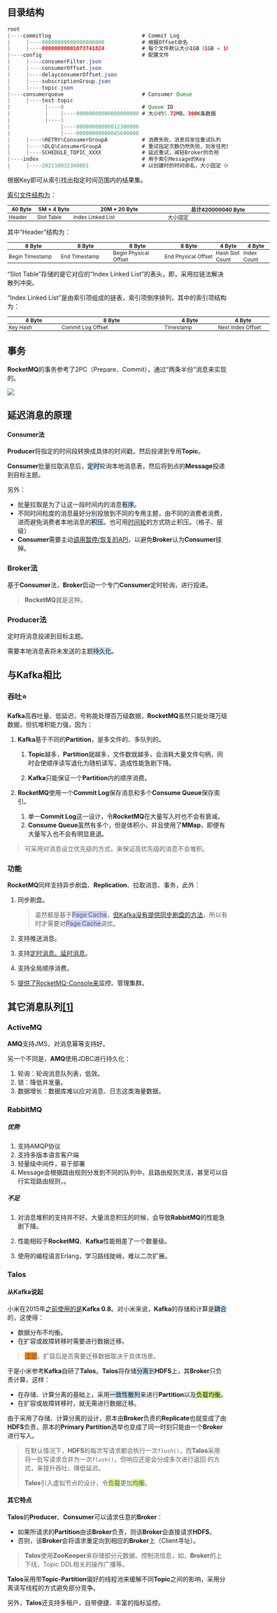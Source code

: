
## 目录结构

```java
root
|----commitlog							   # Commit Log
|     |----00000000000000000000			   # 根据Offset命名
|     |----00000000001073741824			   # 每个文件默认大小1GB（1GB = 1073741824B）
|----config								   # 配置文件
|     |----consumerFilter.json
|     |----consumerOffset.json
|     |----delayconsumerOffset.json
|     |----subscriptionGroup.json
|     |----topic.json
|----consumerqueue						   # Consumer Queue
|     |----test-topic
|           |----0						   # Queue ID
|           |    |----00000000000000000000 # 大小约5.72MB，300K条数据
|           |----1
|                |----00000000000012300000
|                |----00000000000045600000
|     |----%RETRY%ConsumerGroupA		   # 消费失败，消息将发往重试队列
|     |----%DLQ%ConsumerGroupA			   # 重试指定次数仍然失败，则发往死信队列（Dead Letter Queue）
|     |----SCHEDULE_TOPIC_XXXX			   # 延迟重试，减轻Broker的负担
|----index								   # 用于索引Message的Key
|     |----202110032340001				   # 以创建时的时间命名，大小固定（420000040Byte），约20M项索引
```

根据Key即可从索引找出指定时间范围内的结果集。

[索引文件结构为](https://blog.csdn.net/quhongwei_zhanqiu/article/details/39153195)：

<table style="font-size: 12px; width:600px">
		<thead>
			<tr>
       <th style="padding: 0 3px; width: 60px;">40 Byte</th>
       <th style="padding: 0 3px; width: 80px;">5M * 4 Byte</th>
       <th style="padding: 0 3px; width: 220px;">20M * 20 Byte</th>
       <th style="padding: 0 3px; width: 240px;">总计420000040 Byte</th>
   </tr>
		</thead>
<tbody>
<tr>
   <td style="padding: 0 3px;">Header</td>
   <td style="padding: 0 3px;">Slot Table</td>
   <td style="padding: 0 3px;">Index Linked List</td>
   <td style="padding: 0 3px;">大小固定</td>
</tr>
</tbody>
</table>


其中“Header”结构为：

<table style="font-size: 12px; width:600px">
		<thead>
			<tr>
  <th style="padding: 0 3px; width: 120px;">8 Byte</th>
  <th style="padding: 0 3px; width: 120px;">8 Byte</th>
  <th style="padding: 0 3px; width: 120px;">8 Byte</th>
  <th style="padding: 0 3px; width: 120px;">8 Byte</th>
  <th style="padding: 0 3px; width: 60px;">4 Byte</th>
  <th style="padding: 0 3px; width: 60px;">4 Byte</th>
</tr>
		</thead>
<tbody>
<tr>
   <td style="padding: 0 3px;">Begin Timestamp</td>
   <td style="padding: 0 3px;">End Timestamp</td>
   <td style="padding: 0 3px;">Begin Physical Offset</td>
   <td style="padding: 0 3px;">End Physical Offset</td>
   <td style="padding: 0 3px;">Hash Slot Count</td>
   <td style="padding: 0 3px;">Index Count</td>
</tr>
</tbody>
</table>


“Slot Table”存储的是它对应的“Index Linked List”的表头，即，采用拉链法解决散列冲突。

“Index Linked List”是由索引项组成的链表，索引项倒序排列，其中的索引项结构为：

<table style="font-size: 12px; width:600px">
		<thead>
			<tr>
  <th style="padding: 0 3px; width: 120px;">4 Byte</th>
  <th style="padding: 0 3px; width: 240px;">8 Byte</th>
  <th style="padding: 0 3px; width: 120px;">4 Byte</th>
  <th style="padding: 0 3px; width: 120px;">4 Byte</th>
</tr>
		</thead>
<tbody>
<tr>
   <td style="padding: 0 3px;">Key Hash</td>
   <td style="padding: 0 3px;">Commit Log Offset</td>
   <td style="padding: 0 3px;">Timestamp</td>
   <td style="padding: 0 3px;">Next Index Offset</td>
</tr>
</tbody>
</table>



## 事务

**RocketMQ**的事务参考了2PC（Prepare、Commit），通过“两条半份”消息来实现的。

![](../images/8/rocketmq_transaction.svg)



## 延迟消息的原理

#### Consumer法

**Producer**将指定的时间段转换成具体的时间戳，然后投递到专用**Topic**。

**Consumer**批量拉取消息后，<span style=background:#c2e2ff>定时</span>轮询本地消息表，然后将到点的**Message**投递到目标主题。

另外：

- 批量拉取是为了让这一段时间内的消息<span style=background:#c2e2ff>有序</span>。
- 不同时间粒度的消息最好分别投放到不同的专用主题，由不同的消费者消费，进而避免消费者本地消息的<span style=background:#c2e2ff>积压</span>。也可用[时间轮](https://cloud.tencent.com/developer/article/1831327)的方式防止积压。（格子、层级）
- **Consumer**需要主动[调用暂停/恢复的API](https://zhuanlan.zhihu.com/p/365802989)，以避免**Broker**认为**Consumer**挂掉。

### Broker法

基于**Consumer**法，**Broker**启动一个专门**Consumer**定时轮询，进行投递。

> **RocketMQ**就是这种。

### Producer法

定时将消息投递到目标主题。

需要本地消息表将未发送的主题<span style=background:#c2e2ff>持久化</span>。



## 与Kafka相比

### 吞吐⭐

**Kafka**高吞吐量、低延迟，号称能处理百万级数据，**RocketMQ**虽然只能处理万级数据，但抗堆积能力强，因为：

1. **Kafka**基于不同的**Partition**，是多文件的、多队列的。

   1. **Topic**越多，**Partition**就越多，文件数就越多，会消耗大量文件句柄，同时会使顺序读写退化为随机读写，造成性能急剧下降。

   2. **Kafka**只能保证一个**Partition**内的顺序消费。

2. **RocketMQ**使用一个**Commit Log**保存消息和多个**Consume Queue**保存索引。

   1. 单一**Commit Log**这一设计，令**RocketMQ**在大量写入时也不会有衰减。
   2. **Consume Queue**虽然有多个，但是体积小，并且使用了**MMap**，即便有大量写入也不会有明显衰退。

> 可采用对消息设立优先级的方式，来保证高优先级的消息不会堆积。

### 功能

**RocketMQ**同样支持异步刷盘、**Replication**、拉取消息、事务，此外：

1. 同步刷盘。

   > 虽然都是基于<span style=background:#c9ccff>Page Cache</span>，[但Kafka没有提供同步刷盘的方法](https://new.qq.com/omn/20201124/20201124A0AGP400.html)，所以有时才需要对<span style=background:#c9ccff>Page Cache</span>调优。

2. 支持推送消息。

3. 支持[定时消息、延时消息](https://github.com/apache/rocketmq/blob/master/docs/cn/features.md#8-定时消息)。

4. 支持全局顺序消费。

5. [提供了RocketMQ-Console来](https://blog.csdn.net/luanlouis/article/details/88078657)监控、管理集群。



## 其它消息队列[[1]](https://www.cnblogs.com/duanxz/p/4610827.html)

### ActiveMQ

**AMQ**支持JMS，对消息幂等支持好。

另一个不同是，**AMQ**使用JDBC进行持久化：

1. 轮询：轮询消息队列表，低效。
2. 锁：降低并发量。
3. 数据增长：数据库难以应对消息、日志这类海量数据。

### RabbitMQ

##### 优势

1. 支持AMQP协议
2. 支持多版本语言客户端
3. 轻量级中间件，易于部署
4. Message会根据路由规则分发到不同的队列中，且路由规则灵活，甚至可以自行实现路由规则，。

##### 不足

1. 对消息堆积的支持并不好。大量消息积压的时候，会导致**RabbitMQ**的性能急剧下降。

2. 性能相较于**RocketMQ**、**Kafka**性能相差了一个数量级。

3. 使用的编程语言Erlang，学习路线陡峭，难以二次扩展。

### Talos

#### 从Kafka说起

小米在2015年[之前使用的是](https://www.infoq.cn/article/p9oj2ns8t1ueacbleltc)**Kafka 0.8**。对小米来说，**Kafka**的存储和计算是<span style=background:#c2e2ff>耦合</span>的，这使得：

- 数据分布不均衡。
- 在扩容或故障转移时需要进行数据迁移。

> <span style=background:#ff8000>注意</span>，扩容后是否需要迁移数据取决于具体场景。

于是小米参考**Kafka**自研了**Talos**。**Talos**将存储<span style=background:#c2e2ff>分离</span>到**HDFS**上，其**Broker**只负责计算，这样：

- 在存储、计算分离的基础上，采用<span style=background:#c2e2ff>一致性散列</span>来进行**Partition**以及<span style=background:#d4fe7f>负载均衡</span>。
- 在扩容或故障转移时，就无需进行数据迁移。

由于采用了存储、计算分离的设计，原本由**Broker**负责的**Replicate**也就变成了由**HDFS**负责，原本的**Primary Partition**选举也变成了同一时刻只能由一个**Broker**进行写入。

> 在默认情况下，**HDFS**的每次写请求都会执行一次`flush()`，而**Talos**采用 将一批写请求合并为一次`flush()`，但响应还是会分成多次进行返回 的方式，来提升吞吐、降低延迟。
>
> **Talos**引入虚拟节点的设计，令<span style=background:#d4fe7f>负载</span>更加<span style=background:#d4fe7f>均衡</span>。

#### 其它特点

**Talos**的**Producer**、**Consumer**可以请求任意的**Broker**：

- 如果所请求的**Partition**由该**Broker**负责，则该**Broker**会直接请求**HDFS**。
- 否则，该**Broker**会将请求重定向到相应的**Broker**上（Client寻址）。

> **Talos**使用**ZooKeeper**来存储部分元数据、控制流信息，如，**Broker**的上下线，Topic DDL相关的操作广播等。

**Talos**采用带**Topic-Partition**偏好的线程池来缓解不同**Topic**之间的影响，采用分离读写线程的方式避免部分竞争。

另外，**Talos**还支持多租户，自带便捷、丰富的指标监控。
